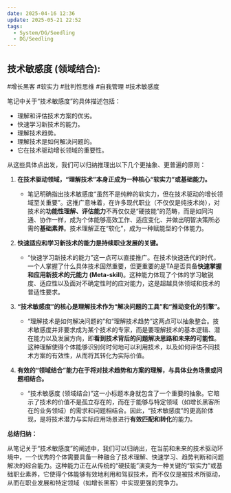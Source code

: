 ```yaml
---
date: 2025-04-16 12:36
update: 2025-05-21 22:52
tags:
  - System/DG/Seedling
  - DG/Seedling
---
```


## 技术敏感度 (领域结合):

#增长黑客 #软实力 #批判性思维 #自我管理 #技术敏感度

笔记中关于“技术敏感度”的具体描述包括：

- 理解和评估技术方案的优劣。
- 快速学习新技术的能力。
- 理解技术趋势。
- 理解技术是如何解决问题的。
- 它在技术驱动增长领域的重要性。

从这些具体点出发，我们可以归纳推理出以下几个更抽象、更普遍的原则：

1. **在技术驱动领域，“理解技术”本身正成为一种核心“软实力”或基础能力。**
   - 笔记明确指出技术敏感度“虽然不是纯粹的软实力，但在技术驱动的增长领域至关重要”。这推广意味着，在许多现代职业（不仅仅是纯技术岗），对技术的**功能性理解、评估能力**不再仅仅是“硬技能”的范畴，而是如同沟通、协作一样，成为个体能够高效工作、适应变化、并做出明智决策所必需的**基础素养**。技术理解正在“软化”，成为一种赋能型的个体能力。

2. **快速适应和学习新技术的能力是持续职业发展的关键。**
   - “快速学习新技术的能力”这一点可以直接推广。在技术快速迭代的时代，一个人掌握了什么具体技术固然重要，但更重要的是TA是否具备**快速掌握和应用新技术的元能力 (Meta-skill)**。这种能力体现了个体的学习敏锐度、适应性以及面对不确定性时的应对能力，这是超越具体领域和技术的普适性要求。

3. **“技术敏感度”的核心是理解技术作为“解决问题的工具”和“推动变化的引擎”。**
   - “理解技术是如何解决问题的”和“理解技术趋势”这两点可以抽象整合。技术敏感度并非要求成为某个技术的专家，而是要理解技术的基本逻辑、潜在能力以及发展方向，即**看到技术背后的问题解决思路和未来的可能性**。这种理解使得个体能够识别何时何地可以利用技术，以及如何评估不同技术方案的有效性，从而将其转化为实际价值。

4. **有效的“领域结合”能力在于将对技术趋势和方案的理解，与具体业务场景或问题相结合。**
   - “技术敏感度 (领域结合)”这一小标题本身就包含了一个重要的抽象。它暗示了技术的价值不是孤立存在的，而在于能够与特定领域（如增长黑客所在的业务领域）的需求和问题相结合。因此，“技术敏感度”的更高阶体现，是将技术潜力与实际应用场景进行**有效匹配和转化**的能力。

**总结归纳：**

从笔记关于“技术敏感度”的阐述中，我们可以归纳出，在当前和未来的技术驱动环境中，一个优秀的个体需要具备一种融合了技术理解、快速学习、趋势判断和问题解决的综合能力。这种能力正在从传统的“硬技能”演变为一种关键的“软实力”或基础职业素养，它使得个体能够有效地利用和驾驭技术，而不仅仅是被技术所驱动，从而在职业发展和特定领域（如增长黑客）中实现更强的竞争力。
